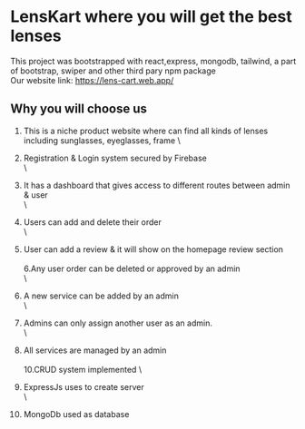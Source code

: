 # LensKart where you will get the best lenses

This project was bootstrapped with react,express, mongodb, tailwind, a part of bootstrap, swiper and other third pary npm package \
Our website link: https://lens-cart.web.app/

## Why you will choose us

1. This is a niche product website where can find all kinds of lenses including sunglasses, eyeglasses, frame \

2. Registration & Login system secured by Firebase \
\
3. It has a dashboard that gives access to different routes between admin & user \
\
4. Users can add and delete their order \
\
5. User can add a review & it will show on the homepage review section \
\
6.Any user order can be deleted or approved by an admin \
\
7. A new service can be added by an admin \
\
8. Admins can only assign another user as an admin. \
\
9. All services are managed by an admin \
\
10.CRUD system implemented \

11. ExpressJs uses to create server \
\
12. MongoDb used as database




